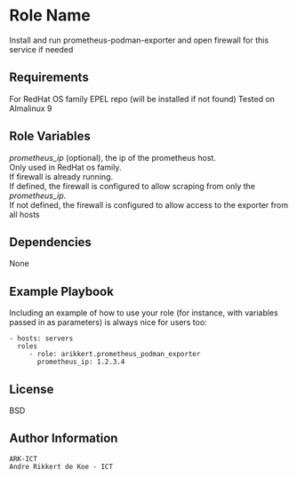 Role Name
=========

Install and run prometheus-podman-exporter and open firewall for this service if needed

Requirements
------------

For RedHat OS family
EPEL repo (will be installed if not found)
Tested on Almalinux 9

Role Variables
--------------

*prometheus_ip* (optional), the ip of the prometheus host. \
Only used in RedHat os family. \
If firewall is already running. \
If defined, the firewall is configured to allow scraping from only the *prometheus_ip*. \
If not defined, the firewall is configured to allow access to the exporter from all hosts

Dependencies
------------

None

Example Playbook
----------------

Including an example of how to use your role (for instance, with variables passed in as parameters) is always nice for users too:

    - hosts: servers
      roles
         - role: arikkert.prometheus_podman_exporter
           prometheus_ip: 1.2.3.4

License
-------

BSD

Author Information
------------------

    ARK-ICT
    Andre Rikkert de Koe - ICT
